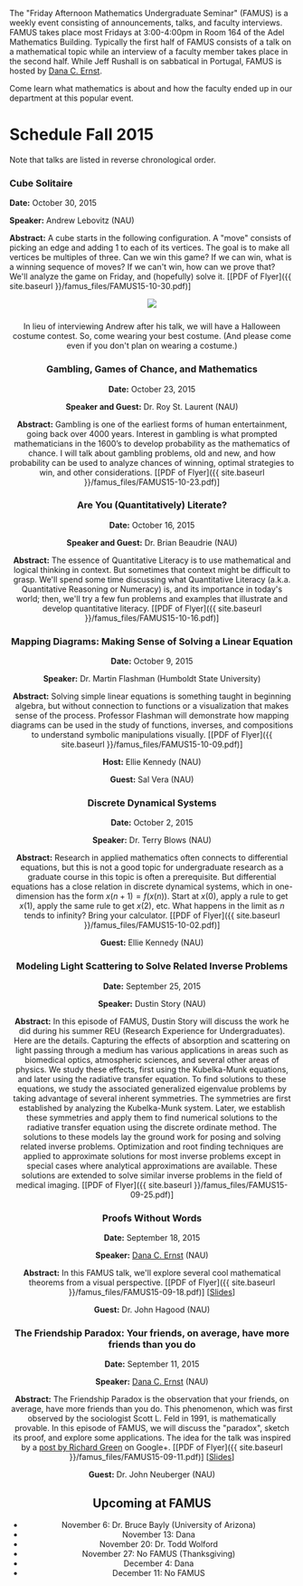 The "Friday Afternoon Mathematics Undergraduate Seminar" (FAMUS) is a weekly event consisting of announcements, talks, and faculty interviews.  FAMUS takes place most Fridays at 3:00-4:00pm in Room 164 of the Adel Mathematics Building.  Typically the first half of FAMUS consists of a talk on a mathematical topic while an interview of a faculty member takes place in the second half. While Jeff Rushall is on sabbatical in Portugal, FAMUS is hosted by [Dana C. Ernst](http://dcernst.github.io).  

Come learn what mathematics is about and how the faculty ended up in our department at this popular event.

# Schedule Fall 2015 #

Note that talks are listed in reverse chronological order.

### Cube Solitaire ###

**Date:** October 30, 2015

**Speaker:** Andrew Lebovitz (NAU)

**Abstract:** A cube starts in the following configuration. A "move" consists of picking an edge and adding 1 to each of its vertices. The goal is to make all vertices be multiples of three. Can we win this game? If we can win, what is a winning sequence of moves? If we can't win, how can we prove that? We'll analyze the game on Friday, and (hopefully) solve it. [[PDF of Flyer]({{ site.baseurl }}/famus_files/FAMUS15-10-30.pdf)]

<center>
<div><img src="{{ site.baseurl }}/famus_files/startingCube.png" class="img-responsive" img style="margin-bottom: 10px" /></div>
<center>

In lieu of interviewing Andrew after his talk, we will have a Halloween costume contest.  So, come wearing your best costume.  (And please come even if you don't plan on wearing a costume.)

### Gambling, Games of Chance, and Mathematics ###

**Date:** October 23, 2015

**Speaker and Guest:** Dr. Roy St. Laurent (NAU)

**Abstract:** Gambling is one of the earliest forms of human entertainment, going back over 4000 years. Interest in gambling is what prompted mathematicians in the 1600’s to develop probability as the mathematics of chance. I will talk about gambling problems, old and new, and how probability can be used to analyze chances of winning, optimal strategies to win, and other considerations. [[PDF of Flyer]({{ site.baseurl }}/famus_files/FAMUS15-10-23.pdf)]

### Are You (Quantitatively) Literate? ###

**Date:** October 16, 2015

**Speaker and Guest:** Dr. Brian Beaudrie (NAU)

**Abstract:** The essence of Quantitative Literacy is to use mathematical and logical thinking in context.  But sometimes that context might be difficult to grasp. We'll spend some time discussing what Quantitative Literacy (a.k.a. Quantitative Reasoning or Numeracy) is, and its importance in today's world; then, we'll try a few fun problems and examples that illustrate and develop quantitative literacy. [[PDF of Flyer]({{ site.baseurl }}/famus_files/FAMUS15-10-16.pdf)]

### Mapping Diagrams: Making Sense of Solving a Linear Equation ###

**Date:** October 9, 2015

**Speaker:** Dr. Martin Flashman (Humboldt State University)

**Abstract:** Solving simple linear equations is something taught in beginning algebra, but without connection to functions or a visualization that makes sense of the process. Professor Flashman will demonstrate how mapping diagrams can be used in the study of functions, inverses, and compositions to understand symbolic manipulations visually. [[PDF of Flyer]({{ site.baseurl }}/famus_files/FAMUS15-10-09.pdf)]

**Host:** Ellie Kennedy (NAU)

**Guest:** Sal Vera (NAU)

### Discrete Dynamical Systems ###

**Date:** October 2, 2015

**Speaker:** Dr. Terry Blows (NAU)

**Abstract:** Research in applied mathematics often connects to differential equations, but this is not a good topic for undergraduate research as a graduate course in this topic is often a prerequisite. But differential equations has a close relation in discrete dynamical systems, which in one-dimension has the form $x(n+1)=f(x(n))$. Start at $x(0)$, apply a rule to get $x(1)$, apply the same rule to get $x(2)$, etc. What happens in the limit as $n$ tends to infinity? Bring your calculator. [[PDF of Flyer]({{ site.baseurl }}/famus_files/FAMUS15-10-02.pdf)]

**Guest:** Ellie Kennedy (NAU)

### Modeling Light Scattering to Solve Related Inverse Problems ###

**Date:** September 25, 2015

**Speaker:** Dustin Story (NAU)

**Abstract:** In this episode of FAMUS, Dustin Story will discuss the work he did during his summer REU (Research Experience for Undergraduates).  Here are the details. Capturing the effects of absorption and scattering on light passing through a medium has various applications in areas such as biomedical optics, atmospheric sciences, and several other areas of physics.  We study these effects, first using the Kubelka-Munk equations, and later using the radiative transfer equation. To find solutions to these equations, we study the associated generalized eigenvalue problems by taking advantage of several inherent symmetries. The symmetries are first established by analyzing the Kubelka-Munk system. Later, we establish these symmetries and apply them to find numerical solutions to the radiative transfer equation using the discrete ordinate method.  The solutions to these models lay the ground work for posing and solving related inverse problems. Optimization and root finding techniques are applied to approximate solutions for most inverse problems except in special cases where analytical approximations are available.  These solutions are extended to solve similar inverse problems in the field of medical imaging. [[PDF of Flyer]({{ site.baseurl }}/famus_files/FAMUS15-09-25.pdf)]

### Proofs Without Words ###

**Date:** September 18, 2015

**Speaker:** [Dana C. Ernst](http://dcernst.github.io) (NAU)

**Abstract:** In this FAMUS talk, we'll explore several cool mathematical theorems from a visual perspective. [[PDF of Flyer]({{ site.baseurl }}/famus_files/FAMUS15-09-18.pdf)] [[Slides](https://speakerdeck.com/dcernst/proofs-without-words-1)]

**Guest:** Dr. John Hagood (NAU)

### The Friendship Paradox: Your friends, on average, have more friends than you do ###

**Date:** September 11, 2015

**Speaker:** [Dana C. Ernst](http://dcernst.github.io) (NAU)

**Abstract:** The Friendship Paradox is the observation that your friends, on average, have more friends than you do. This phenomenon, which was first observed by the sociologist Scott L. Feld in 1991, is mathematically provable. In this episode of FAMUS, we will discuss the "paradox", sketch its proof, and explore some applications.  The idea for the talk was inspired by a [post by Richard Green](https://plus.google.com/101584889282878921052/posts/cHo5dMTQdsW) on Google+. [[PDF of Flyer]({{ site.baseurl }}/famus_files/FAMUS15-09-11.pdf)] [[Slides](https://speakerdeck.com/dcernst/the-friendship-paradox-your-friends-on-average-have-more-friends-than-you-do)]

**Guest:** Dr. John Neuberger (NAU)

## Upcoming at FAMUS ###

- November 6: Dr. Bruce Bayly (University of Arizona)
- November 13: Dana
- November 20: Dr. Todd Wolford
- November 27: No FAMUS (Thanksgiving)
- December 4: Dana
- December 11:  No FAMUS
